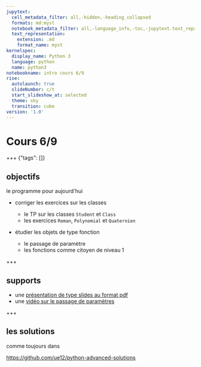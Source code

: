 ```yaml
---
jupytext:
  cell_metadata_filter: all,-hidden,-heading_collapsed
  formats: md:myst
  notebook_metadata_filter: all,-language_info,-toc,-jupytext.text_representation.jupytext_version,-jupytext.text_representation.format_version
  text_representation:
    extension: .md
    format_name: myst
kernelspec:
  display_name: Python 3
  language: python
  name: python3
notebookname: intro cours 6/9
rise:
  autolaunch: true
  slideNumber: c/t
  start_slideshow_at: selected
  theme: sky
  transition: cube
version: '1.0'
---
```


# Cours 6/9

+++ {"tags": []}

## objectifs

le programme pour aujourd'hui

* corriger les exercices sur les classes
  * le TP sur les classes `Student` et `Class`
  * les exercices `Roman`, `Polynomial` et `Quaternion`

* étudier les objets de type fonction
  * le passage de paramètre
  * les fonctions comme citoyen de niveau 1

+++

## supports

* une [présentation de type slides au format pdf](media/les-fonctions.pdf)
* une [vidéo sur le passage de paramètres](media/les-arguments-des-fonctions.mp4)

+++

## les solutions

comme toujours dans 

https://github.com/ue12/python-advanced-solutions
